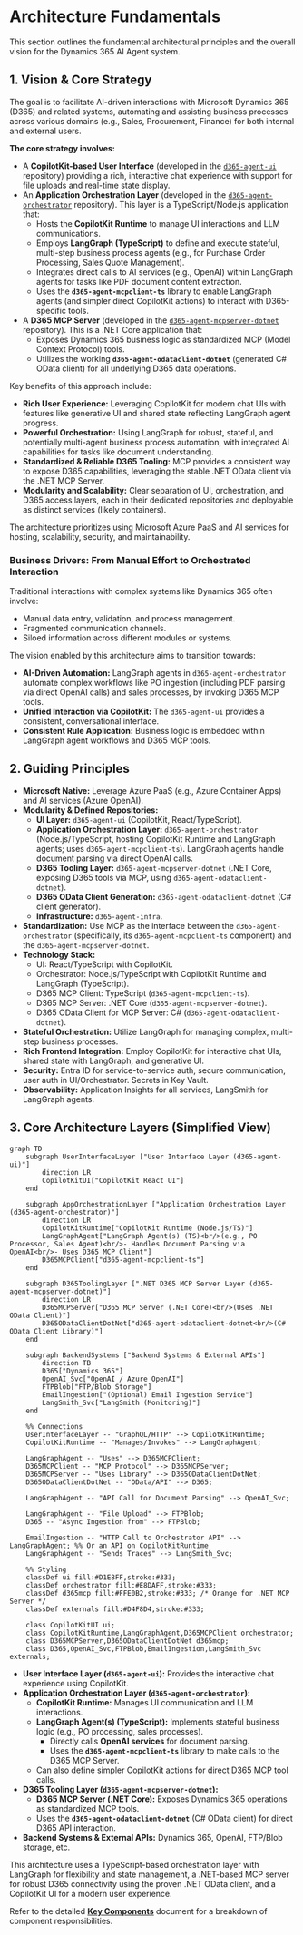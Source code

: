 # Architecture Fundamentals

This section outlines the fundamental architectural principles and the overall vision for the Dynamics 365 AI Agent system.

## 1. Vision & Core Strategy

The goal is to facilitate AI-driven interactions with Microsoft Dynamics 365 (D365) and related systems, automating and assisting business processes across various domains (e.g., Sales, Procurement, Finance) for both internal and external users.

**The core strategy involves:**
*   A **CopilotKit-based User Interface** (developed in the [`d365-agent-ui`](https://github.com/ntrtd/d365-agent-ui) repository) providing a rich, interactive chat experience with support for file uploads and real-time state display.
*   An **Application Orchestration Layer** (developed in the [`d365-agent-orchestrator`](https://github.com/ntrtd/d365-agent-orchestrator) repository). This layer is a TypeScript/Node.js application that:
    *   Hosts the **CopilotKit Runtime** to manage UI interactions and LLM communications.
    *   Employs **LangGraph (TypeScript)** to define and execute stateful, multi-step business process agents (e.g., for Purchase Order Processing, Sales Quote Management).
    *   Integrates direct calls to AI services (e.g., OpenAI) within LangGraph agents for tasks like PDF document content extraction.
    *   Uses the **`d365-agent-mcpclient-ts`** library to enable LangGraph agents (and simpler direct CopilotKit actions) to interact with D365-specific tools.
*   A **D365 MCP Server** (developed in the [`d365-agent-mcpserver-dotnet`](https://github.com/ntrtd/d365-agent-mcpserver-dotnet) repository). This is a .NET Core application that:
    *   Exposes Dynamics 365 business logic as standardized MCP (Model Context Protocol) tools.
    *   Utilizes the working **`d365-agent-odataclient-dotnet`** (generated C# OData client) for all underlying D365 data operations.

Key benefits of this approach include:
*   **Rich User Experience:** Leveraging CopilotKit for modern chat UIs with features like generative UI and shared state reflecting LangGraph agent progress.
*   **Powerful Orchestration:** Using LangGraph for robust, stateful, and potentially multi-agent business process automation, with integrated AI capabilities for tasks like document understanding.
*   **Standardized & Reliable D365 Tooling:** MCP provides a consistent way to expose D365 capabilities, leveraging the stable .NET OData client via the .NET MCP Server.
*   **Modularity and Scalability:** Clear separation of UI, orchestration, and D365 access layers, each in their dedicated repositories and deployable as distinct services (likely containers).

The architecture prioritizes using Microsoft Azure PaaS and AI services for hosting, scalability, security, and maintainability.

### Business Drivers: From Manual Effort to Orchestrated Interaction

Traditional interactions with complex systems like Dynamics 365 often involve:
*   Manual data entry, validation, and process management.
*   Fragmented communication channels.
*   Siloed information across different modules or systems.

The vision enabled by this architecture aims to transition towards:
*   **AI-Driven Automation:** LangGraph agents in `d365-agent-orchestrator` automate complex workflows like PO ingestion (including PDF parsing via direct OpenAI calls) and sales processes, by invoking D365 MCP tools.
*   **Unified Interaction via CopilotKit:** The `d365-agent-ui` provides a consistent, conversational interface.
*   **Consistent Rule Application:** Business logic is embedded within LangGraph agent workflows and D365 MCP tools.

## 2. Guiding Principles

*   **Microsoft Native:** Leverage Azure PaaS (e.g., Azure Container Apps) and AI services (Azure OpenAI).
*   **Modularity & Defined Repositories:**
    *   **UI Layer:** `d365-agent-ui` (CopilotKit, React/TypeScript).
    *   **Application Orchestration Layer:** `d365-agent-orchestrator` (Node.js/TypeScript, hosting CopilotKit Runtime and LangGraph agents; uses `d365-agent-mcpclient-ts`). LangGraph agents handle document parsing via direct OpenAI calls.
    *   **D365 Tooling Layer:** `d365-agent-mcpserver-dotnet` (.NET Core, exposing D365 tools via MCP, using `d365-agent-odataclient-dotnet`).
    *   **D365 OData Client Generation:** `d365-agent-odataclient-dotnet` (C# client generator).
    *   **Infrastructure:** `d365-agent-infra`.
*   **Standardization:** Use MCP as the interface between the `d365-agent-orchestrator` (specifically, its `d365-agent-mcpclient-ts` component) and the `d365-agent-mcpserver-dotnet`.
*   **Technology Stack:**
    *   UI: React/TypeScript with CopilotKit.
    *   Orchestrator: Node.js/TypeScript with CopilotKit Runtime and LangGraph (TypeScript).
    *   D365 MCP Client: TypeScript (`d365-agent-mcpclient-ts`).
    *   D365 MCP Server: .NET Core (`d365-agent-mcpserver-dotnet`).
    *   D365 OData Client for MCP Server: C# (`d365-agent-odataclient-dotnet`).
*   **Stateful Orchestration:** Utilize LangGraph for managing complex, multi-step business processes.
*   **Rich Frontend Integration:** Employ CopilotKit for interactive chat UIs, shared state with LangGraph, and generative UI.
*   **Security:** Entra ID for service-to-service auth, secure communication, user auth in UI/Orchestrator. Secrets in Key Vault.
*   **Observability:** Application Insights for all services, LangSmith for LangGraph agents.

## 3. Core Architecture Layers (Simplified View)

```mermaid
graph TD
    subgraph UserInterfaceLayer ["User Interface Layer (d365-agent-ui)"]
        direction LR
        CopilotKitUI["CopilotKit React UI"]
    end

    subgraph AppOrchestrationLayer ["Application Orchestration Layer (d365-agent-orchestrator)"]
        direction LR
        CopilotKitRuntime["CopilotKit Runtime (Node.js/TS)"]
        LangGraphAgent["LangGraph Agent(s) (TS)<br/>(e.g., PO Processor, Sales Agent)<br/>- Handles Document Parsing via OpenAI<br/>- Uses D365 MCP Client"]
        D365MCPClient["d365-agent-mcpclient-ts"]
    end

    subgraph D365ToolingLayer [".NET D365 MCP Server Layer (d365-agent-mcpserver-dotnet)"]
        direction LR
        D365MCPServer["D365 MCP Server (.NET Core)<br/>(Uses .NET OData Client)"]
        D365ODataClientDotNet["d365-agent-odataclient-dotnet<br/>(C# OData Client Library)"]
    end

    subgraph BackendSystems ["Backend Systems & External APIs"]
        direction TB
        D365["Dynamics 365"]
        OpenAI_Svc["OpenAI / Azure OpenAI"]
        FTPBlob["FTP/Blob Storage"]
        EmailIngestion["(Optional) Email Ingestion Service"]
        LangSmith_Svc["LangSmith (Monitoring)"]
    end

    %% Connections
    UserInterfaceLayer -- "GraphQL/HTTP" --> CopilotKitRuntime;
    CopilotKitRuntime -- "Manages/Invokes" --> LangGraphAgent;
    
    LangGraphAgent -- "Uses" --> D365MCPClient;
    D365MCPClient -- "MCP Protocol" --> D365MCPServer;
    D365MCPServer -- "Uses Library" --> D365ODataClientDotNet;
    D365ODataClientDotNet -- "OData/API" --> D365;

    LangGraphAgent -- "API Call for Document Parsing" --> OpenAI_Svc;

    LangGraphAgent -- "File Upload" --> FTPBlob;
    D365 -- "Async Ingestion from" --> FTPBlob;

    EmailIngestion -- "HTTP Call to Orchestrator API" --> LangGraphAgent; %% Or an API on CopilotKitRuntime
    LangGraphAgent -- "Sends Traces" --> LangSmith_Svc;

    %% Styling
    classDef ui fill:#D1E8FF,stroke:#333;
    classDef orchestrator fill:#E8DAFF,stroke:#333;
    classDef d365mcp fill:#FFE0B2,stroke:#333; /* Orange for .NET MCP Server */
    classDef externals fill:#D4F8D4,stroke:#333;

    class CopilotKitUI ui;
    class CopilotKitRuntime,LangGraphAgent,D365MCPClient orchestrator;
    class D365MCPServer,D365ODataClientDotNet d365mcp;
    class D365,OpenAI_Svc,FTPBlob,EmailIngestion,LangSmith_Svc externals;
```

*   **User Interface Layer (`d365-agent-ui`):** Provides the interactive chat experience using CopilotKit.
*   **Application Orchestration Layer (`d365-agent-orchestrator`):**
    *   **CopilotKit Runtime:** Manages UI communication and LLM interactions.
    *   **LangGraph Agent(s) (TypeScript):** Implements stateful business logic (e.g., PO processing, sales processes).
        *   Directly calls **OpenAI services** for document parsing.
        *   Uses the **`d365-agent-mcpclient-ts`** library to make calls to the D365 MCP Server.
    *   Can also define simpler CopilotKit actions for direct D365 MCP tool calls.
*   **D365 Tooling Layer (`d365-agent-mcpserver-dotnet`):**
    *   **D365 MCP Server (.NET Core):** Exposes Dynamics 365 operations as standardized MCP tools.
    *   Uses the **`d365-agent-odataclient-dotnet`** (C# OData client) for direct D365 API interaction.
*   **Backend Systems & External APIs:** Dynamics 365, OpenAI, FTP/Blob storage, etc.

This architecture uses a TypeScript-based orchestration layer with LangGraph for flexibility and state management, a .NET-based MCP server for robust D365 connectivity using the proven .NET OData client, and a CopilotKit UI for a modern user experience.

Refer to the detailed **[Key Components](./key-components.md)** document for a breakdown of component responsibilities.
